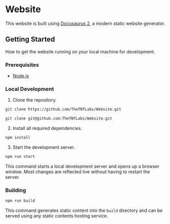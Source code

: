 # Website

This website is built using [Docusaurus 2](https://docusaurus.io/), a modern static website generator.

## Getting Started

How to get the website running on your local machine for development.

### Prerequisites

- [Node.js](https://nodejs.org)

### Local Development

1. Clone the repository.

```bash
git clone https://github.com/TheTNTLabs/Website.git
```

```bash
git clone git@github.com:TheTNTLabs/Website.git
```

2. Install all required dependencies.

```bash
npm install
```

3. Start the development server.

```bash
npm run start
```

This command starts a local development server and opens up a browser window. Most changes are reflected live without having to restart the server.

### Building

```bash
npm run build
```

This command generates static content into the `build` directory and can be served using any static contents hosting service.
